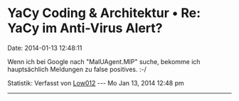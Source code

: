 YaCy Coding & Architektur • Re: YaCy im Anti-Virus Alert?
=========================================================

Date: 2014-01-13 12:48:11

Wenn ich bei Google nach \"MalUAgent.MIP\" suche, bekomme ich
hauptsächlich Meldungen zu false positives. :-/

Statistik: Verfasst von
[Low012](http://forum.yacy-websuche.de/memberlist.php?mode=viewprofile&u=62)
--- Mo Jan 13, 2014 12:48 pm

------------------------------------------------------------------------
